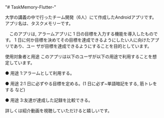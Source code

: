 "# TaskMemory-Flutter-" 

大学の講義の中で行ったチーム開発（6人）にて作成したAndroidアプリです。
アプリ名は、タスクメモリーです。

　このアプリは, アラームアプリに 1 日の目標を入力する機能を導入したものです。 1
日に何か目標を決めてその目標を達成できるようにしたい人に向けたアプリであり、ユー
ザが目標を達成できるようにすることを目的としています。

使用対象者と用途
このアプリは以下のユーザが以下の用途で利用することを想定しています。

● 用途 1:アラームとして利用する。

● 用途 2:1 日に必ずやる目標を定める。(1 日に必ず~単語暗記をする, 筋トレをする
など)

● 用途 3:友達が達成した記録を比較できる。

詳しくは紹介動画を視聴していただけると嬉しいです。
